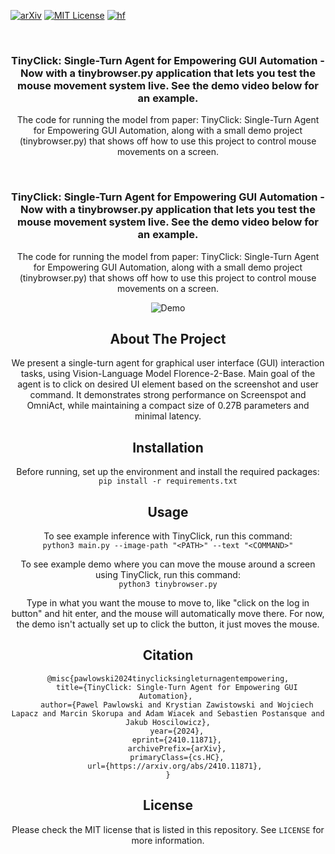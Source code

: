 [![arXiv][paper-shield]][paper-url]
[![MIT License][license-shield]][license-url]
[![hf][hfmodel-shield]][hfmodel-url]

<!-- PROJECT LOGO -->
<br />
<div align="center">
 <!-- <a href="https://github.com/othneildrew/Best-README-Template">
   <img src="images/logo.png" alt="Logo" width="80" height="80">
 </a> -->
 <h3 align="center">TinyClick: Single-Turn Agent for Empowering GUI Automation - Now with a tinybrowser.py application that lets you test the mouse movement system live. See the demo video below for an example.</h3>

 <p align="center">
   The code for running the model from paper: TinyClick: Single-Turn Agent for Empowering GUI Automation, along with a small demo project (tinybrowser.py) that shows off how to use this project to control mouse movements on a screen.
 </p>

<!-- PROJECT LOGO -->
<br />
<div align="center">
  <h3 align="center">TinyClick: Single-Turn Agent for Empowering GUI Automation - Now with a tinybrowser.py application that lets you test the mouse movement system live. See the demo video below for an example.</h3>

  <p align="center">
    The code for running the model from paper: TinyClick: Single-Turn Agent for Empowering GUI Automation, along with a small demo project (tinybrowser.py) that shows off how to use this project to control mouse movements on a screen.
  </p>

<div align="center">
  <img src="https://github.com/Deveraux-Parker/TinyClickAutomatic/raw/main/demovid.gif" alt="Demo">
</div>

<!-- ABOUT THE PROJECT -->
## About The Project
We present a single-turn agent for graphical user interface (GUI) interaction tasks, using Vision-Language Model Florence-2-Base. Main goal of the agent is to click on desired UI element based on the screenshot and user command. It demonstrates strong performance on Screenspot and OmniAct, while maintaining a compact size of 0.27B parameters and minimal latency.

<!-- INSTALLATION -->
## Installation
Before running, set up the environment and install the required packages:
```pip install -r requirements.txt```

<!-- USAGE EXAMPLES -->
## Usage
To see example inference with TinyClick, run this command:<br />
```python3 main.py --image-path "<PATH>" --text "<COMMAND>"```

To see example demo where you can move the mouse around a screen using TinyClick, run this command:<br />
```python3 tinybrowser.py```

Type in what you want the mouse to move to, like "click on the log in button" and hit enter, and the mouse will automatically move there. For now, the demo isn't actually set up to click the button, it just moves the mouse.


<!-- CITATION -->
## Citation

```
@misc{pawlowski2024tinyclicksingleturnagentempowering,
    title={TinyClick: Single-Turn Agent for Empowering GUI Automation}, 
    author={Pawel Pawlowski and Krystian Zawistowski and Wojciech Lapacz and Marcin Skorupa and Adam Wiacek and Sebastien Postansque and Jakub Hoscilowicz},
    year={2024},
    eprint={2410.11871},
    archivePrefix={arXiv},
    primaryClass={cs.HC},
    url={https://arxiv.org/abs/2410.11871}, 
}
```


<!-- LICENSE -->
## License

Please check the MIT license that is listed in this repository. See `LICENSE` for more information.


<!-- MARKDOWN LINKS & IMAGES -->
[paper-shield]: https://img.shields.io/badge/2024-arXiv-red
[paper-url]: https://arxiv.org/abs/2410.11871
[license-shield]: https://img.shields.io/badge/License-MIT-yellow.svg
[license-url]: https://opensource.org/licenses/MIT
[hfmodel-shield]: https://img.shields.io/badge/%F0%9F%A4%97%20Hugging%20Face-Model-blue
[hfmodel-url]: https://huggingface.co/Samsung/TinyClick
